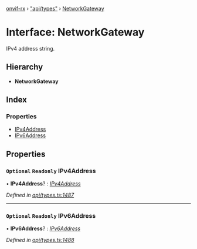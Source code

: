 [onvif-rx](../README.md) › ["api/types"](../modules/_api_types_.md) › [NetworkGateway](_api_types_.networkgateway.md)

# Interface: NetworkGateway

IPv4 address string.

## Hierarchy

* **NetworkGateway**

## Index

### Properties

* [IPv4Address](_api_types_.networkgateway.md#optional-readonly-ipv4address)
* [IPv6Address](_api_types_.networkgateway.md#optional-readonly-ipv6address)

## Properties

### `Optional` `Readonly` IPv4Address

• **IPv4Address**? : *[IPv4Address](_api_types_.networkgateway.md#optional-readonly-ipv4address)*

*Defined in [api/types.ts:1487](https://github.com/patrickmichalina/onvif-rx/blob/3e9b152/src/api/types.ts#L1487)*

___

### `Optional` `Readonly` IPv6Address

• **IPv6Address**? : *[IPv6Address](_api_types_.networkgateway.md#optional-readonly-ipv6address)*

*Defined in [api/types.ts:1488](https://github.com/patrickmichalina/onvif-rx/blob/3e9b152/src/api/types.ts#L1488)*
